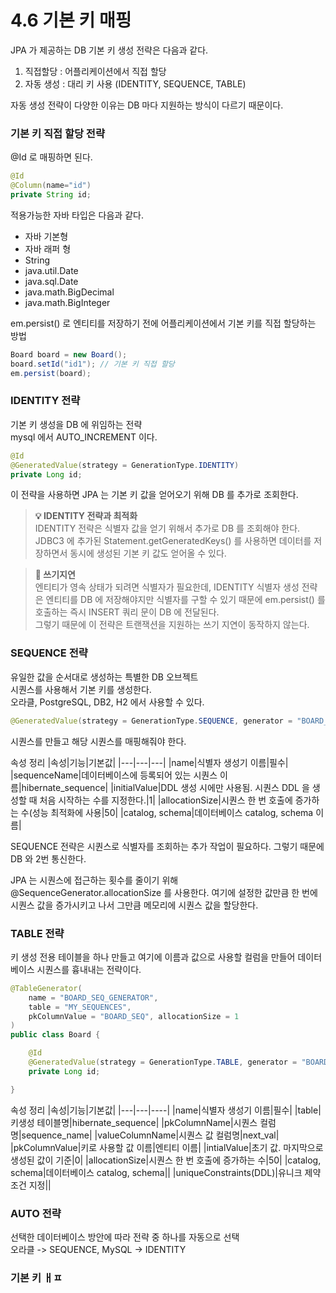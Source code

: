 # 4.6 기본 키 매핑

JPA 가 제공하는 DB 기본 키 생성 전략은 다음과 같다. 
1. 직접할당 : 어플리케이션에서 직접 할당 
2. 자동 생성 : 대리 키 사용 (IDENTITY, SEQUENCE, TABLE)

자동 생성 전략이 다양한 이유는 DB 마다 지원하는 방식이 다르기 때문이다. 

### 기본 키 직접 할당 전략
@Id 로 매핑하면 된다. 

```java
@Id
@Column(name="id")
private String id;
```

적용가능한 자바 타입은 다음과 같다. 
- 자바 기본형 
- 자바 래퍼 형 
- String
- java.util.Date
- java.sql.Date
- java.math.BigDecimal
- java.math.BigInteger

em.persist() 로 엔티티를 저장하기 전에 어플리케이션에서 기본 키를 직접 할당하는 방법 
```java
Board board = new Board();
board.setId("id1"); // 기본 키 직접 할당
em.persist(board);
```

### IDENTITY 전략 
기본 키 생성을 DB 에 위임하는 전략<br>
mysql 에서 AUTO_INCREMENT 이다. 

```java
@Id
@GeneratedValue(strategy = GenerationType.IDENTITY)
private Long id;
```

이 전략을 사용하면 JPA 는 기본 키 값을 얻어오기 위해 DB 를 추가로 조회한다. 

> **💡 IDENTITY 전략과 최적화**<br>
IDENTITY 전략은 식별자 값을 얻기 위해서 추가로 DB 를 조회해야 한다. <br>
JDBC3 에 추가된 Statement.getGeneratedKeys() 를 사용하면 데이터를 저장하면서 동시에 생성된 기본 키 값도 얻어올 수 있다. 

> **🚨 쓰기지연**<br>
엔티티가 영속 상태가 되려면 식별자가 필요한데, IDENTITY 식별자 생성 전략은 엔티티를 DB 에 저장해야지만 식별자를 구할 수 있기 때문에 em.persist() 를 호출하는 즉시 INSERT 쿼리 문이 DB 에 전달된다.<br>
그렇기 때문에 이 전략은 트랜잭션을 지원하는 쓰기 지연이 동작하지 않는다. 

### SEQUENCE 전략 
유일한 값을 순서대로 생성하는 특별한 DB 오브젝트<br>
시퀀스를 사용해서 기본 키를 생성한다. <br>
오라클, PostgreSQL, DB2, H2 에서 사용할 수 있다. 

```java
@GeneratedValue(strategy = GenerationType.SEQUENCE, generator = "BOARD_SEQ_GENERATOR")
```

시퀀스를 만들고 해당 시퀀스를 매핑해줘야 한다. 

속성 정리
|속성|기능|기본값|
|---|---|---|
|name|식별자 생성기 이름|필수|
|sequenceName|데이터베이스에 등록되어 있는 시퀀스 이름|hibernate_sequence|
|initialValue|DDL 생성 시에만 사용됨. 시퀀스 DDL 을 생성할 때 처음 시작하는 수를 지정한다.|1|
|allocationSize|시퀀스 한 번 호출에 증가하는 수(성능 최적화에 사용|50|
|catalog, schema|데이터베이스 catalog, schema 이름|

SEQUENCE 전략은 시퀀스로 식별자를 조회하는 추가 작업이 필요하다. 그렇기 때문에 DB 와 2번 통신한다. 

JPA 는 시퀀스에 접근하는 횟수를 줄이기 위해 @SequenceGenerator.allocationSize 를 사용한다. 여기에 설정한 값만큼 한 번에 시퀀스 값을 증가시키고 나서 그만큼 메모리에 시퀀스 값을 할당한다. 

### TABLE 전략 
키 생성 전용 테이블을 하나 만들고 여기에 이름과 값으로 사용할 컬럼을 만들어 데이터베이스 시퀀스를 흉내내는 전략이다. 

```java
@TableGenerator(
    name = "BOARD_SEQ_GENERATOR", 
    table = "MY_SEQUENCES",
    pkColumnValue = "BOARD_SEQ", allocationSize = 1
)
public class Board {

    @Id
    @GeneratedValue(strategy = GenerationType.TABLE, generator = "BOARD_SEQ_GENERATOR")
    private Long id;

}
```

속성 정리 
|속성|기능|기본값|
|---|---|----|
|name|식별자 생성기 이름|필수|
|table|키생성 테이블명|hibernate_sequence|
|pkColumnName|시퀀스 컬럼명|sequence_name|
|valueColumnName|시퀀스 값 컬럼명|next_val|
|pkColumnValue|키로 사용할 값 이름|엔티티 이름|
|intialValue|초기 값. 마지막으로 생성된 값이 기준|0|
|allocationSize|시퀀스 한 번 호출에 증가하는 수|50|
|catalog, schema|데이터베이스 catalog, schema||
|uniqueConstraints(DDL)|유니크 제약 조건 지정||

### AUTO 전략 
선택한 데이터베이스 방안에 따라 전략 중 하나를 자동으로 선택<br>
오라클 -> SEQUENCE, MySQL -> IDENTITY 

### 기본 키 ㅐㅍ